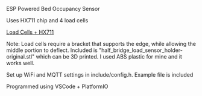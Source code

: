 ESP Powered Bed Occupancy Sensor

Uses HX711 chip and 4 load cells 

[Load Cells + HX711](https://www.ebay.com/itm/4pcs-50KG-Body-Load-Cell-Resistance-Strain-Weight-Sensor-HX711-AD-Module/182899653153)


Note: Load cells require a bracket that supports the edge, while allowing the middle portion to deflect. Included is "half_bridge_load_sensor_holder-original.stl" which can be 3D printed. I used ABS plastic for mine and it works well.

Set up WiFi and MQTT settings in include/config.h. Example file is included

Programmed using VSCode + PlatformIO